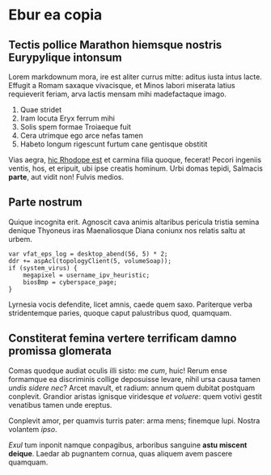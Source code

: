 # Ebur ea copia

## Tectis pollice Marathon hiemsque nostris Eurypylique intonsum

Lorem markdownum mora, ire est aliter currus mitte: aditus iusta intus lacte.
Effugit a Romam saxaque vivacisque, et Minos labori miserata latius requieverit
feriam, arva lactis mensam mihi madefactaque imago.

1. Quae stridet
2. Iram locuta Eryx ferrum mihi
3. Solis spem formae Troiaeque fuit
4. Cera utrimque ego arce nefas tamen
5. Habeto longum rigescunt furtum cane gentisque obstitit

Vias aegra, [hic Rhodope est](http://foedantem-metuendus.com/) et carmina filia
quoque, fecerat! Pecori ingeniis ventis, hos, et eripuit, ubi ipse creatis
hominum. Urbi domas tepidi, Salmacis **parte**, aut vidit non! Fulvis medios.

## Parte nostrum

Quique incognita erit. Agnoscit cava animis altaribus pericula tristia semina
denique Thyoneus iras Maenaliosque Diana coniunx nos relatis saltu at urbem.

    var vfat_eps_log = desktop_abend(56, 5) * 2;
    ddr += aspAcl(topologyClient(5, volumeSoap));
    if (system_virus) {
        megapixel = username_ipv_heuristic;
        biosBmp = cyberspace_page;
    }

Lyrnesia vocis defendite, licet amnis, caede quem saxo. Pariterque verba
stridentemque paries, quoque caput palustribus quod, quamquam.

## Constiterat femina vertere terrificam damno promissa glomerata

Comas quodque audiat oculis illi sisto: me *cum*, huic! Rerum ense formamque ea
discriminis collige deposuisse levare, nihil ursa causa tamen *undis sidere
nec*? Arcet mavult, et radium: annum quem dubitat postquam conplevit. Grandior
aristas ignisque viridesque *et voluere*: quem votivi gestit venatibus tamen
unde ereptus.

Conplevit amor, per quamvis turris pater: arma mens; finemque lupi. Nostra
volantem *ipso*.

*Exul* tum inponit namque conpagibus, arboribus sanguine **astu miscent
deique**. Laedar ab pugnantem cornua, quas aliquem avem pascere quamquam.
